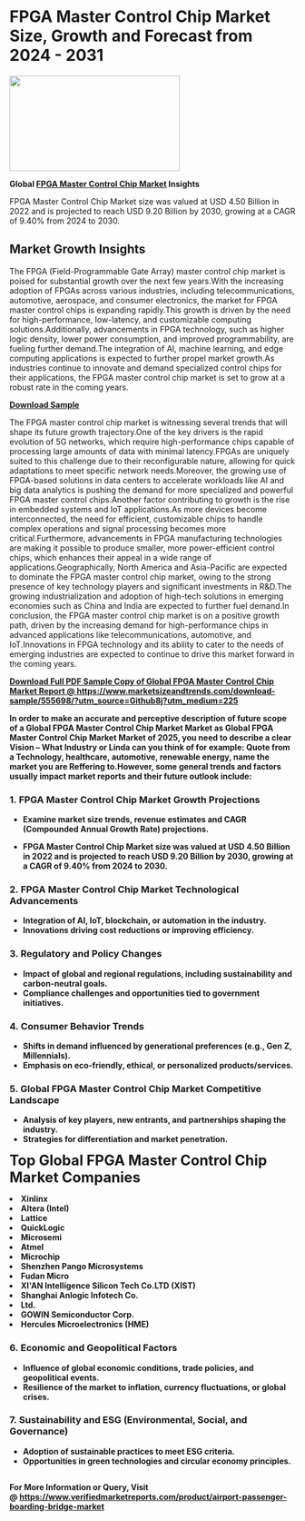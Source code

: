 <H1>FPGA Master Control Chip Market Size, Growth and Forecast from 2024 - 2031</H1><img class="aligncenter size-medium wp-image-584254" src="https://thirdeyenews.in/wp-content/uploads/2024/09/Global-Market-Research-300x168.jpeg" alt="" width="300" height="168" /><p><strong>Global&nbsp;<a href="https://www.marketsizeandtrends.com/download-sample/555698/?utm_source=Github8j?utm_medium=225">FPGA Master Control Chip Market</a> Insights</strong></p><p>FPGA Master Control Chip Market size was valued at USD 4.50 Billion in 2022 and is projected to reach USD 9.20 Billion by 2030, growing at a CAGR of 9.40% from 2024 to 2030.</p><p><h2>Market Growth Insights</h2> <p>The FPGA (Field-Programmable Gate Array) master control chip market is poised for substantial growth over the next few years.With the increasing adoption of FPGAs across various industries, including telecommunications, automotive, aerospace, and consumer electronics, the market for FPGA master control chips is expanding rapidly.This growth is driven by the need for high-performance, low-latency, and customizable computing solutions.Additionally, advancements in FPGA technology, such as higher logic density, lower power consumption, and improved programmability, are fueling further demand.The integration of AI, machine learning, and edge computing applications is expected to further propel market growth.As industries continue to innovate and demand specialized control chips for their applications, the FPGA master control chip market is set to grow at a robust rate in the coming years.</p> <p><strong><a href="#">Download Sample</a></strong></p> <p>The FPGA master control chip market is witnessing several trends that will shape its future growth trajectory.One of the key drivers is the rapid evolution of 5G networks, which require high-performance chips capable of processing large amounts of data with minimal latency.FPGAs are uniquely suited to this challenge due to their reconfigurable nature, allowing for quick adaptations to meet specific network needs.Moreover, the growing use of FPGA-based solutions in data centers to accelerate workloads like AI and big data analytics is pushing the demand for more specialized and powerful FPGA master control chips.Another factor contributing to growth is the rise in embedded systems and IoT applications.As more devices become interconnected, the need for efficient, customizable chips to handle complex operations and signal processing becomes more critical.Furthermore, advancements in FPGA manufacturing technologies are making it possible to produce smaller, more power-efficient control chips, which enhances their appeal in a wide range of applications.Geographically, North America and Asia-Pacific are expected to dominate the FPGA master control chip market, owing to the strong presence of key technology players and significant investments in R&D.The growing industrialization and adoption of high-tech solutions in emerging economies such as China and India are expected to further fuel demand.In conclusion, the FPGA master control chip market is on a positive growth path, driven by the increasing demand for high-performance chips in advanced applications like telecommunications, automotive, and IoT.Innovations in FPGA technology and its ability to cater to the needs of emerging industries are expected to continue to drive this market forward in the coming years.</p> <p><strong><a href="#"></p><p><span class=""><strong>Download Full PDF Sample Copy of Global FPGA Master Control Chip Market Report</strong> @ <a href="https://www.marketsizeandtrends.com/download-sample/555698/?utm_source=Github8j?utm_medium=225" target="_blank">https://www.marketsizeandtrends.com/download-sample/555698/?utm_source=Github8j?utm_medium=225</a></span></p><p>In order to make an accurate and perceptive description of future scope of a Global&nbsp;FPGA Master Control Chip Market Market as Global&nbsp;FPGA Master Control Chip Market Market of 2025, you need to describe a clear Vision &ndash; What Industry or Linda can you think of for example: Quote from a Technology, healthcare, automotive, renewable energy, name the market you are Reffering to.However, some general trends and factors usually impact market reports and their future outlook include:</p><h3>1.&nbsp;<strong>FPGA Master Control Chip Market Growth Projections</strong></h3><ul><li>Examine market size trends, revenue estimates and CAGR (Compounded Annual Growth Rate) projections.</li><li><p>FPGA Master Control Chip Market size was valued at USD 4.50 Billion in 2022 and is projected to reach USD 9.20 Billion by 2030, growing at a CAGR of 9.40% from 2024 to 2030.</p></li></ul><h3>2.&nbsp;<strong>FPGA Master Control Chip Market Technological Advancements</strong></h3><ul><li>Integration of AI, IoT, blockchain, or automation in the industry.</li><li>Innovations driving cost reductions or improving efficiency.</li></ul><h3>3.&nbsp;<strong>Regulatory and Policy Changes</strong></h3><ul><li>Impact of global and regional regulations, including sustainability and carbon-neutral goals.</li><li>Compliance challenges and opportunities tied to government initiatives.</li></ul><h3>4.&nbsp;<strong>Consumer Behavior Trends</strong></h3><ul><li>Shifts in demand influenced by generational preferences (e.g., Gen Z, Millennials).</li><li>Emphasis on eco-friendly, ethical, or personalized products/services.</li></ul><h3>5.&nbsp;<strong>Global FPGA Master Control Chip Market Competitive Landscape</strong></h3><ul><li>Analysis of key players, new entrants, and partnerships shaping the industry.</li><li>Strategies for differentiation and market penetration.</li></ul><p data-pm-slice="1 1 []"><span style="color: inherit; font-family: inherit; font-size: 25px;">Top Global FPGA Master Control Chip Market Companies</span></p><div class="" data-test-id=""><p><li>Xinlinx</li><li> Altera (Intel)</li><li> Lattice</li><li> QuickLogic</li><li> Microsemi</li><li> Atmel</li><li> Microchip</li><li> Shenzhen Pango Microsystems</li><li> Fudan Micro</li><li> XI'AN Intelligence Silicon Tech Co.LTD (XIST)</li><li> Shanghai Anlogic Infotech Co.</li><li>Ltd.</li><li> GOWIN Semiconductor Corp.</li><li> Hercules Microelectronics (HME)</li></p></div><h3>6.&nbsp;<strong>Economic and Geopolitical Factors</strong></h3><ul><li>Influence of global economic conditions, trade policies, and geopolitical events.</li><li>Resilience of the market to inflation, currency fluctuations, or global crises.</li></ul><h3>7.&nbsp;<strong>Sustainability and ESG (Environmental, Social, and Governance)</strong></h3><ul><li>Adoption of sustainable practices to meet ESG criteria.</li><li>Opportunities in green technologies and circular economy principles.</li></ul><h2><strong style="font-size: 14px;">For More Information or Query, Visit @&nbsp;</strong><a style="background-color: #ffffff; font-size: 14px;" href="https://www.marketsizeandtrends.com/report/fpga-master-control-chip-market/" target="_blank">https://www.verifiedmarketreports.com/product/airport-passenger-boarding-bridge-market</a></h2>